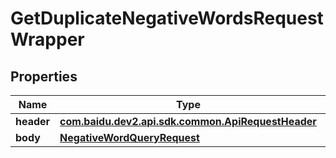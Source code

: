 

# GetDuplicateNegativeWordsRequestWrapper


## Properties

Name | Type | Description | Notes
------------ | ------------- | ------------- | -------------
**header** | [**com.baidu.dev2.api.sdk.common.ApiRequestHeader**](com.baidu.dev2.api.sdk.common.ApiRequestHeader.md) |  |  [optional]
**body** | [**NegativeWordQueryRequest**](NegativeWordQueryRequest.md) |  |  [optional]



